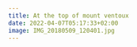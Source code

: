 ```yaml
---
title: At the top of mount ventoux
date: 2022-04-07T05:17:33+02:00
image: IMG_20180509_120401.jpg
---
```


